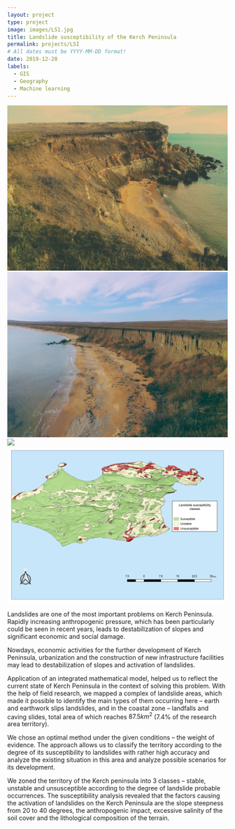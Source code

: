 ```yaml
---
layout: project
type: project
image: images/LS1.jpg
title: Landslide susceptibility of the Kerch Peninsula
permalink: projects/LSI
# All dates must be YYYY-MM-DD format!
date: 2019-12-28
labels:
  - GIS
  - Geography
  - Machine learning
---
```


<div class="ui small rounded images">
  <img class="ui image" src="../images/LS1.jpg">
  <img class="ui image" src="../images/LS2.jpg">
  <img class="ui image" src="../images/figRA.png">
  <img class="ui image" src="../images/figLSI.png">
</div>

Landslides are one of the most important problems on Kerch Peninsula. Rapidly increasing anthropogenic pressure, which has been particularly could be seen in recent years, leads to destabilization of slopes and significant economic and social damage. 

Nowdays, economic activities for the further development of Kerch Peninsula, urbanization and the construction of new infrastructure facilities may lead to destabilization of slopes and activation of landslides. 

Application of an integrated mathematical model, helped us to reflect the current state of Kerch Peninsula in the context of solving this problem. With the help of field research, we mapped a complex of landslide areas, which made it possible to identify the main types of them occurring here – earth and earthwork slips landslides, and in the coastal zone – landfalls and caving slides, total area of which reaches $87.5 km^2$ (7.4% of the research area territory). 

We chose an optimal method under the given conditions – the weight of evidence. The approach  allows us to classify the territory according to the degree of its susceptibility to landslides with rather high accuracy and analyze the existing situation in this area and analyze possible scenarios for its development. 

We zoned the territory of the Kerch peninsula into 3 classes – stable, unstable and unsusceptible according to the degree of landslide probable occurrences. The susceptibility analysis revealed that the factors causing the activation of landslides on the Kerch Peninsula are the slope steepness from 20 to 40 degrees, the anthropogenic impact, excessive salinity of the soil cover and the lithological composition of the terrain.


